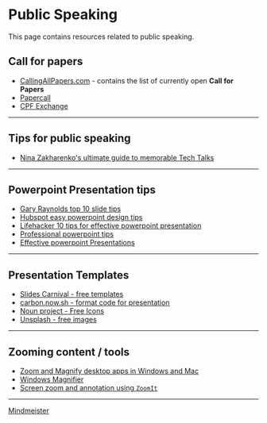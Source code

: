 # Public Speaking

This page contains resources related to public speaking.

## Call for papers

- [CallingAllPapers.com](CalligAllPapers.com) - contains the list of currently open **Call for Papers**
- [Papercall](https://www.papercall.io/)
- [CPF Exchange](https://cfp.exchange/)

***

## Tips for public speaking

- [Nina Zakharenko's ultimate guide to memorable Tech Talks](https://medium.com/@nnja/the-ultimate-guide-to-memorable-tech-talks-e7c350778d4b)

***

## Powerpoint Presentation tips

- [Gary Raynolds top 10 slide tips](http://www.garrreynolds.com/preso-tips/design/)
- [Hubspot easy powerpoint design tips](https://blog.hubspot.com/marketing/easy-powerpoint-design-tricks-ht)
- [Lifehacker 10 tips for effective powerpoint presentation](https://www.lifehack.org/articles/featured/10-tips-for-more-effective-powerpoint-presentations.html)
- [Professional powerpoint tips](https://blog.capterra.com/professional-powerpoint-tips/)
- [Effective powerpoint Presentations](http://www.ncsl.org/legislators-staff/legislative-staff/legislative-staff-coordinating-committee/tips-for-making-effective-powerpoint-presentations.aspx)

***

## Presentation Templates

- [Slides Carnival - free templates](https://www.slidescarnival.com)
- [carbon.now.sh - format code for presentation](https://carbon.now.sh/)
- [Noun project - Free Icons](https://thenounproject.com)
- [Unsplash - free images](https://unsplash.com)

***

## Zooming content / tools

- [Zoom and Magnify desktop apps in Windows and Mac](https://www.groovypost.com/howto/zoom-magnify-desktop-apps-windows-10-macos/)
- [Windows Magnifier](https://support.microsoft.com/en-sg/help/11542/windows-use-magnifier)
- [Screen zoom and annotation using `ZoomIt`](https://docs.microsoft.com/en-us/sysinternals/downloads/zoomit)

***

[Mindmeister](https://www.mindmeister.com)